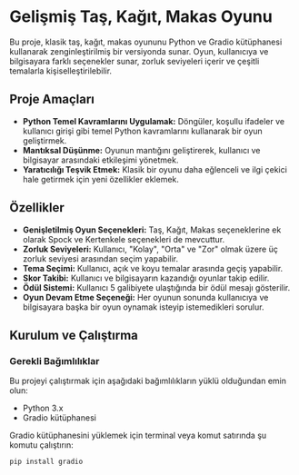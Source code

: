 # Gelişmiş Taş, Kağıt, Makas Oyunu

Bu proje, klasik taş, kağıt, makas oyununu Python ve Gradio kütüphanesi kullanarak zenginleştirilmiş bir versiyonda sunar. Oyun, kullanıcıya ve bilgisayara farklı seçenekler sunar, zorluk seviyeleri içerir ve çeşitli temalarla kişiselleştirilebilir.

## Proje Amaçları

- **Python Temel Kavramlarını Uygulamak:** Döngüler, koşullu ifadeler ve kullanıcı girişi gibi temel Python kavramlarını kullanarak bir oyun geliştirmek.
- **Mantıksal Düşünme:** Oyunun mantığını geliştirerek, kullanıcı ve bilgisayar arasındaki etkileşimi yönetmek.
- **Yaratıcılığı Teşvik Etmek:** Klasik bir oyunu daha eğlenceli ve ilgi çekici hale getirmek için yeni özellikler eklemek.

## Özellikler

- **Genişletilmiş Oyun Seçenekleri:** Taş, Kağıt, Makas seçeneklerine ek olarak Spock ve Kertenkele seçenekleri de mevcuttur.
- **Zorluk Seviyeleri:** Kullanıcı, "Kolay", "Orta" ve "Zor" olmak üzere üç zorluk seviyesi arasından seçim yapabilir.
- **Tema Seçimi:** Kullanıcı, açık ve koyu temalar arasında geçiş yapabilir.
- **Skor Takibi:** Kullanıcı ve bilgisayarın kazandığı oyunlar takip edilir.
- **Ödül Sistemi:** Kullanıcı 5 galibiyete ulaştığında bir ödül mesajı gösterilir.
- **Oyun Devam Etme Seçeneği:** Her oyunun sonunda kullanıcıya ve bilgisayara başka bir oyun oynamak isteyip istemedikleri sorulur.

## Kurulum ve Çalıştırma

### Gerekli Bağımlılıklar

Bu projeyi çalıştırmak için aşağıdaki bağımlılıkların yüklü olduğundan emin olun:

- Python 3.x
- Gradio kütüphanesi

Gradio kütüphanesini yüklemek için terminal veya komut satırında şu komutu çalıştırın:

```bash
pip install gradio
